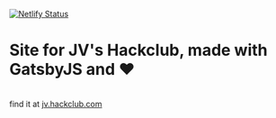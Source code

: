 [![Netlify Status](https://api.netlify.com/api/v1/badges/839b8f99-b113-4dd1-a4e6-200fc8cf5bdb/deploy-status)](https://app.netlify.com/sites/awesome-carson-c7b5e3/deploys)
<br>
# Site for JV's Hackclub, made with GatsbyJS and ❤️
<br> find it at [jv.hackclub.com](http://jv.hackclub.com)
